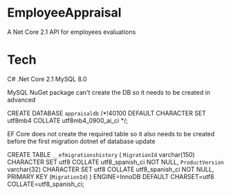 # EmployeeAppraisal
A Net Core 2.1 API for employees evaluations

# Tech
C# .Net Core 2.1
MySQL 8.0

MySQL NuGet package can't create the DB so it needs to be created in advanced

CREATE DATABASE `appraisaldb` /*!40100 DEFAULT CHARACTER SET utf8mb4 COLLATE utf8mb4_0900_ai_ci */;

EF Core does not create the required table so it also needs to be created before the first migration
dotnet ef database update

CREATE TABLE `__efmigrationshistory` (
  `MigrationId` varchar(150) CHARACTER SET utf8 COLLATE utf8_spanish_ci NOT NULL,
  `ProductVersion` varchar(32) CHARACTER SET utf8 COLLATE utf8_spanish_ci NOT NULL,
  PRIMARY KEY (`MigrationId`)
) ENGINE=InnoDB DEFAULT CHARSET=utf8 COLLATE=utf8_spanish_ci;